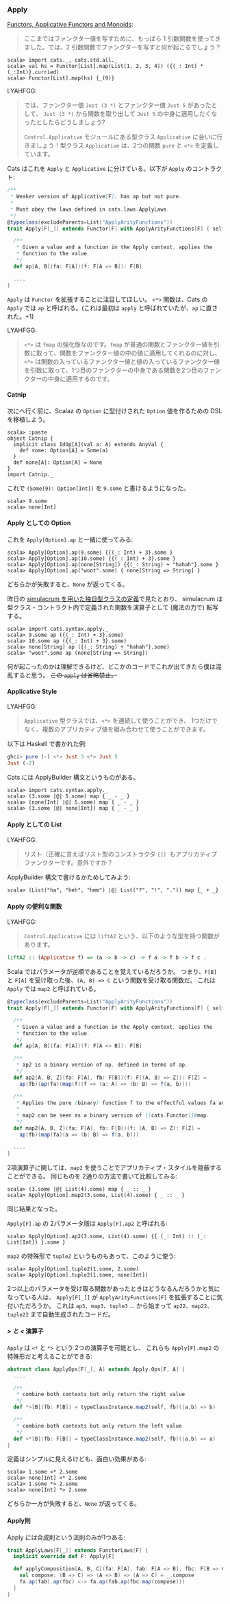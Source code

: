 
  [fafm]: http://learnyouahaskell.com/functors-applicative-functors-and-monoids
  [mootws]: making-our-own-typeclass-with-simulacrum.html

### Apply

[Functors, Applicative Functors and Monoids][fafm]:

> ここまではファンクター値を写すために、もっぱら 1 引数関数を使ってきました。では、2 引数関数でファンクターを写すと何が起こるでしょう？

```console
scala> import cats._, cats.std.all._
scala> val hs = Functor[List].map(List(1, 2, 3, 4)) ({(_: Int) * (_:Int)}.curried)
scala> Functor[List].map(hs) {_(9)}
```

LYAHFGG:

> では、ファンクター値 `Just (3 *)` とファンクター値 `Just 5` があったとして、
> `Just (3 *)` から関数を取り出して `Just 5` の中身に適用したくなったとしたらどうしましょう?
>
> `Control.Applicative` モジュールにある型クラス `Applicative` に会いに行きましょう！型クラス `Applicative` は、2つの関数 `pure` と `<*>` を定義しています。

Cats はこれを `Apply` と `Applicative` に分けている。以下が `Apply` のコントラクト:

```scala
/**
 * Weaker version of Applicative[F]; has ap but not pure.
 *
 * Must obey the laws defined in cats.laws.ApplyLaws.
 */
@typeclass(excludeParents=List("ApplyArityFunctions"))
trait Apply[F[_]] extends Functor[F] with ApplyArityFunctions[F] { self =>

  /**
   * Given a value and a function in the Apply context, applies the
   * function to the value.
   */
  def ap[A, B](fa: F[A])(f: F[A => B]): F[B]

  ....
}
```

`Apply` は `Functor` を拡張することに注目してほしい。
`<*>` 関数は、Cats の `Apply` では `ap` と呼ばれる。(これは最初は `apply` と呼ばれていたが、`ap` に直された。+1)

LYAHFGG:

> `<*>` は `fmap` の強化版なのです。`fmap` が普通の関数とファンクター値を引数に取って、関数をファンクター値の中の値に適用してくれるのに対し、`<*>` は関数の入っているファンクター値と値の入っているファンクター値を引数に取って、1つ目のファンクターの中身である関数を2つ目のファンクターの中身に適用するのです。

#### Catnip

次にへ行く前に、Scalaz の `Option` に型付けされた `Option` 値を作るための DSL を移植しよう。

```console
scala> :paste
object Catnip {
  implicit class IdOp[A](val a: A) extends AnyVal {
    def some: Option[A] = Some(a)
  }
  def none[A]: Option[A] = None
}
import Catnip._
```

これで `(Some(9): Option[Int])` を `9.some` と書けるようになった。

```console
scala> 9.some
scala> none[Int]
```

#### Apply としての Option

これを `Apply[Option].ap` と一緒に使ってみる:

```console
scala> Apply[Option].ap(9.some) {{(_: Int) + 3}.some }
scala> Apply[Option].ap(10.some) {{(_: Int) + 3}.some }
scala> Apply[Option].ap(none[String]) {{(_: String) + "hahah"}.some }
scala> Apply[Option].ap("woot".some) { none[String => String] }
```

どちらかが失敗すると、`None` が返ってくる。

昨日の [simulacrum を用いた独自型クラスの定義][mootws]で見たとおり、
simulacrum は型クラス・コントラクト内で定義された関数を演算子として (魔法の力で) 転写する。

```console
scala> import cats.syntax.apply._
scala> 9.some ap ({(_: Int) + 3}.some)
scala> 10.some ap ({(_: Int) + 3}.some)
scala> none[String] ap ({(_: String) + "hahah"}.some)
scala> "woot".some ap (none[String => String])
```

何が起こったのかは理解できるけど、どこかのコードでこれが出てきたら僕は混乱すると思う。
<s>この `apply` は省略禁止。</s>

#### Applicative Style

LYAHFGG:

> `Applicative` 型クラスでは、`<*>` を連続して使うことができ、
> 1つだけでなく、複数のアプリカティブ値を組み合わせて使うことができます。

以下は Haskell で書かれた例:

```haskell
ghci> pure (-) <*> Just 3 <*> Just 5
Just (-2)
```

Cats には ApplyBuilder 構文というものがある。

```console
scala> import cats.syntax.apply._
scala> (3.some |@| 5.some) map { _ - _ }
scala> (none[Int] |@| 5.some) map { _ - _ }
scala> (3.some |@| none[Int]) map { _ - _ }
```

#### Apply としての List

LYAHFGG:

> リスト（正確に言えばリスト型のコンストラクタ `[]`）もアプリカティブファンクターです。意外ですか？

ApplyBuilder 構文で書けるかためしてみよう:

```console
scala> (List("ha", "heh", "hmm") |@| List("?", "!", ".")) map {_ + _}
```

#### Apply の便利な関数

LYAHFGG:

> `Control.Applicative` には `liftA2` という、以下のような型を持つ関数があります。

```haskell
liftA2 :: (Applicative f) => (a -> b -> c) -> f a -> f b -> f c .
```

Scala ではパラメータが逆順であることを覚えているだろうか。
つまり、`F[B]` と `F[A]` を受け取った後、`(A, B) => C` という関数を受け取る関数だ。
これは `Apply` では `map2` と呼ばれている。

```scala
@typeclass(excludeParents=List("ApplyArityFunctions"))
trait Apply[F[_]] extends Functor[F] with ApplyArityFunctions[F] { self =>

  /**
   * Given a value and a function in the Apply context, applies the
   * function to the value.
   */
  def ap[A, B](fa: F[A])(f: F[A => B]): F[B]

  /**
   * ap2 is a binary version of ap, defined in terms of ap.
   */
  def ap2[A, B, Z](fa: F[A], fb: F[B])(f: F[(A, B) => Z]): F[Z] =
    ap(fb)(ap(fa)(map(f)(f => (a: A) => (b: B) => f(a, b))))

  /**
   * Applies the pure (binary) function f to the effectful values fa and fb.
   *
   * map2 can be seen as a binary version of [[cats.Functor]]#map.
   */
  def map2[A, B, Z](fa: F[A], fb: F[B])(f: (A, B) => Z): F[Z] =
    ap(fb)(map(fa)(a => (b: B) => f(a, b)))

  ....
}
```

2項演算子に関しては、`map2` を使うことでアプリカティブ・スタイルを隠蔽することができる。
同じものを 2通りの方法で書いて比較してみる:

```console
scala> (3.some |@| List(4).some) map { _ :: _ }
scala> Apply[Option].map2(3.some, List(4).some) { _ :: _ }
```

同じ結果となった。

`Apply[F].ap` の 2パラメータ版は `Apply[F].ap2` と呼ばれる:

```console
scala> Apply[Option].ap2(3.some, List(4).some) {{ (_: Int) :: (_: List[Int]) }.some }
```

`map2` の特殊形で `tuple2` というものもあって、このように使う:

```console
scala> Apply[Option].tuple2(1.some, 2.some)
scala> Apply[Option].tuple2(1.some, none[Int])
```

2つ以上のパラメータを受け取る関数があったときはどうなるんだろうかと気になっている人は、
`Apply[F[_]]` が `ApplyArityFunctions[F]` を拡張することに気付いただろうか。
これは `ap3`、`map3`、`tuple3` ... から始まって
`ap22`、`map22`、`tuple22` まで自動生成されたコードだ。

#### *> と <* 演算子

`Apply` は `<*` と `*>` という 2つの演算子を可能とし、
これらも `Apply[F].map2` の特殊形だと考えることができる:

```scala
abstract class ApplyOps[F[_], A] extends Apply.Ops[F, A] {
  ....

  /**
   * combine both contexts but only return the right value
   */
  def *>[B](fb: F[B]) = typeClassInstance.map2(self, fb)((a,b) => b)

  /**
   * combine both contexts but only return the left value
   */
  def <*[B](fb: F[B]) = typeClassInstance.map2(self, fb)((a,b) => a)
}
```

定義はシンプルに見えるけども、面白い効果がある:

```console
scala> 1.some <* 2.some
scala> none[Int] <* 2.some
scala> 1.some *> 2.some
scala> none[Int] *> 2.some
```

どちらか一方が失敗すると、`None` が返ってくる。

#### Apply則

Apply には合成則という法則のみが1つある:

```scala
trait ApplyLaws[F[_]] extends FunctorLaws[F] {
  implicit override def F: Apply[F]

  def applyComposition[A, B, C](fa: F[A], fab: F[A => B], fbc: F[B => C]): IsEq[F[C]] = {
    val compose: (B => C) => (A => B) => (A => C) = _.compose
    fa.ap(fab).ap(fbc) <-> fa.ap(fab.ap(fbc.map(compose)))
  }
}
```
